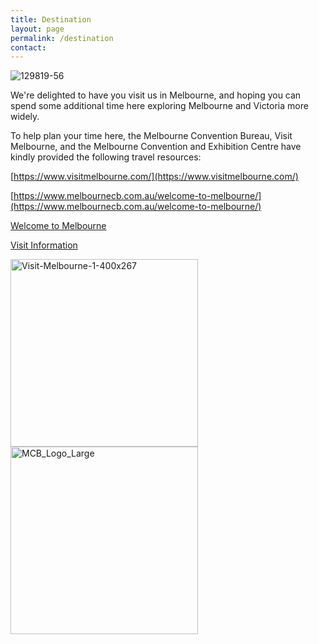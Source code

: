 ```yaml
---
title: Destination
layout: page
permalink: /destination
contact: 
---
```

![129819-56](https://user-images.githubusercontent.com/63034693/223619178-a7789634-6a6b-406b-af9f-0d1296d2d0ce.jpg)



We're delighted to have you visit us in Melbourne, and hoping you can spend some additional time here exploring Melbourne and Victoria more widely.

To help plan your time here, the Melbourne Convention Bureau, Visit Melbourne, and the Melbourne Convention and Exhibition Centre have kindly provided the following travel resources:  

[https://www.visitmelbourne.com/](https://www.visitmelbourne.com/)

[https://www.melbournecb.com.au/welcome-to-melbourne/](https://www.melbournecb.com.au/welcome-to-melbourne/)

[Welcome to Melbourne](https://app.situ360.com/76fe61/2472/12753/public)

[Visit Information](https://mcec.com.au/visit/visit-information#getting-here)

[<img src="https://user-images.githubusercontent.com/63034693/223612174-c7ad059d-d211-40de-9600-506eea1d82f3.jpg" width="300" title="Visit-Melbourne-1-400x267">](https://www.visitmelbourne.com/)
[<img src="https://user-images.githubusercontent.com/63034693/223612210-8a824bd5-326d-4ce6-b05b-bb5a7294d849.jpg" width="300" title="MCB_Logo_Large">](https://www.melbournecb.com.au/)

